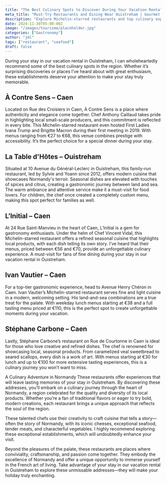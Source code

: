 ```yaml
---
title: "The Best Culinary Spots to Discover During Your Vacation Rental Stay in Ouistreham"
meta_title: "Must-Try Restaurants and Dining Near Ouistreham | Gourmet Guide"
description: "Explore Michelin-starred restaurants and top culinary experiences near Ouistreham. Your ultimate guide to elevating your vacation rental stay with exceptional dining in Normandy."
date: 2024-11-30T05:00:00Z
image: "/images/tourisme/placeholder.jpg"
categories: ["Gastronomy"]
author: "jml"
tags: ["restaurant", "seafood"]
draft: false
---
```



During your stay in our vacation rental in Ouistreham, I can wholeheartedly recommend some of the best culinary spots in the region. Whether it’s surprising discoveries or places I’ve heard about with great enthusiasm, these establishments deserve your attention to make your stay truly memorable.

<h2> À Contre Sens – Caen</h2>
Located on Rue des Croisiers in Caen, À Contre Sens is a place where authenticity and elegance come together. Chef Anthony Caillaud takes pride in highlighting local small-scale producers, and this commitment is reflected in every bite. This Michelin-starred restaurant even hosted First Ladies Ivana Trump and Brigitte Macron during their first meeting in 2019. With menus ranging from €27 to €68, this venue combines prestige with accessibility. It’s the perfect choice for a special dinner during your stay.

<h2>La Table d'Hôtes – Ouistreham</h2>
Situated at 10 Avenue du Général-Leclerc in Ouistreham, this family-run restaurant, led by Sylvie and Yoann since 2012, offers modern cuisine that showcases Normandy's terroir. Seasonal dishes are elevated with touches of spices and citrus, creating a gastronomic journey between land and sea. The warm ambiance and attentive service make it a must-visit for food lovers. For children, the chef once created a completely custom menu, making this spot perfect for families as well.

<h2>L’Initial – Caen</h2>
At 24 Rue Saint-Manvieu in the heart of Caen, L’Initial is a gem for gastronomy enthusiasts. Under the helm of Chef Vincent Vidal, this Michelin-starred restaurant offers a refined seasonal cuisine that highlights local products, with each dish telling its own story. I’ve heard that their menus, priced between €56 and €70, provide an unforgettable culinary experience. A must-visit for fans of fine dining during your stay in our vacation rental in Ouistreham.

<h2>Ivan Vautier – Caen</h2>
For a top-tier gastronomic experience, head to Avenue Henry Chéron in Caen. Ivan Vautier’s Michelin-starred restaurant serves fine and light cuisine in a modern, welcoming setting. His land-and-sea combinations are a true treat for the palate. With weekday lunch menus starting at €38 and a full tasting menu priced at €110, this is the perfect spot to create unforgettable moments during your vacation.

<h2>Stéphane Carbone – Caen</h2>
Lastly, Stéphane Carbone’s restaurant on Rue de Courtonne in Caen is ideal for those who love creative and refined dishes. The chef is renowned for showcasing local, seasonal products. From caramelized veal sweetbread to seared scallops, every dish is a work of art. With menus starting at €30 for lunch and up to €100 for more extensive tasting experiences, this is a culinary journey you won’t want to miss.

A Culinary Adventure in Normandy
These restaurants offer experiences that will leave lasting memories of your stay in Ouistreham. By discovering these addresses, you’ll embark on a culinary journey through the heart of Normandy, a region celebrated for the quality and diversity of its local products. Whether you’re a fan of traditional flavors or eager to try bold, modern creations, each restaurant brings a unique approach that reflects the soul of the region.

These talented chefs use their creativity to craft cuisine that tells a story—often the story of Normandy, with its iconic cheeses, exceptional seafood, tender meats, and characterful vegetables. I highly recommend exploring these exceptional establishments, which will undoubtedly enhance your visit.

Beyond the pleasures of the palate, these restaurants are places where conviviality, craftsmanship, and passion come together. They embody the excellence of Normandy and offer a unique opportunity to immerse yourself in the French art of living. Take advantage of your stay in our vacation rental in Ouistreham to explore these unmissable addresses—they will make your holiday truly enchanting.